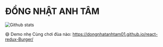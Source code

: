 # ĐỒNG NHẬT ANH TÂM
![Github stats](https://github-readme-stats.vercel.app/api?username=dongnhatanhtam01)  

:smile: Demo nhẹ
Cùng chơi đùa nào: https://dongnhatanhtam01.github.io/react-redux-Burger/
